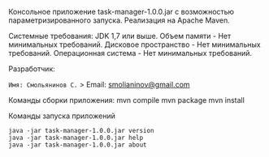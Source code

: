 Консольное приложение task-manager-1.0.0.jar с возможностью 
параметризированного запуска. Реализация на Apache Maven.

Системные требования:
    JDK 	1,7 или выше.
    Объем памяти - Нет минимальных требований.
    Дисковое пространство - Нет минимальных требований.
    Операционная система - Нет минимальных требований.

Разработчик:

   `Имя: Смольянинов С.` 
    > Email: smolianinov@gmail.com
    
Команды сборки приложения:
    mvn compile
    mvn package
    mvn install

Команды запуска приложений

    java -jar task-manager-1.0.0.jar version
    java -jar task-manager-1.0.0.jar help
    java -jar task-manager-1.0.0.jar about
    
